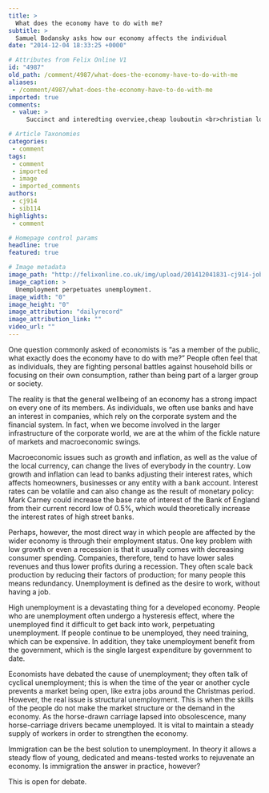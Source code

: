 ```yaml
---
title: >
  What does the economy have to do with me?
subtitle: >
  Samuel Bodansky asks how our economy affects the individual
date: "2014-12-04 18:33:25 +0000"

# Attributes from Felix Online V1
id: "4987"
old_path: /comment/4987/what-does-the-economy-have-to-do-with-me
aliases:
 - /comment/4987/what-does-the-economy-have-to-do-with-me
imported: true
comments:
 - value: >
     Succinct and interedting overviee,cheap louboutin <br>christian louboutin canada sale http://christianlouboutincanadaoutlet.blogspot.com/,christian louboutin quotes <br>christian louboutin online outlet http://christianlouboutincanadaoutlet.blogspot.com/,BzaDZD http://www.y7YwKx7Pm6OnyJvolbcwrWdoEnRF29pb.com

# Article Taxonomies
categories:
 - comment
tags:
 - comment
 - imported
 - image
 - imported_comments
authors:
 - cj914
 - sib114
highlights:
 - comment

# Homepage control params
headline: true
featured: true

# Image metadata
image_path: "http://felixonline.co.uk/img/upload/201412041831-cj914-jobcentre-plus.jpeg"
image_caption: >
  Unemployment perpetuates unemployment.
image_width: "0"
image_height: "0"
image_attribution: "dailyrecord"
image_attribution_link: ""
video_url: ""
---
```


One question commonly asked of economists is “as a member of the public, what exactly does the economy have to do with me?” People often feel that as individuals, they are fighting personal battles against household bills or focusing on their own consumption, rather than being part of a larger group or society.

The reality is that the general wellbeing of an economy has a strong impact on every one of its members. As individuals, we often use banks and have an interest in companies, which rely on the corporate system and the financial system. In fact, when we become involved in the larger infrastructure of the corporate world, we are at the whim of the fickle nature of markets and macroeconomic swings.

Macroeconomic issues such as growth and inflation, as well as the value of the local currency, can change the lives of everybody in the country. Low growth and inflation can lead to banks adjusting their interest rates, which affects homeowners, businesses or any entity with a bank account. Interest rates can be volatile and can also change as the result of monetary policy: Mark Carney could increase the base rate of interest of the Bank of England from their current record low of 0.5%, which would theoretically increase the interest rates of high street banks.

Perhaps, however, the most direct way in which people are affected by the wider economy is through their employment status. One key problem with low growth or even a recession is that it usually comes with decreasing consumer spending. Companies, therefore, tend to have lower sales revenues and thus lower profits during a recession. They often scale back production by reducing their factors of production; for many people this means redundancy. Unemployment is defined as the desire to work, without having a job.

High unemployment is a devastating thing for a developed economy. People who are unemployment often undergo a hysteresis effect, where the unemployed find it difficult to get back into work, perpetuating unemployment. If people continue to be unemployed, they need training, which can be expensive. In addition, they take unemployment benefit from the government, which is the single largest expenditure by government to date.

Economists have debated the cause of unemployment; they often talk of cyclical unemployment; this is when the time of the year or another cycle prevents a market being open, like extra jobs around the Christmas period. However, the real issue is structural unemployment. This is when the skills of the people do not make the market structure or the demand in the economy. As the horse-drawn carriage lapsed into obsolescence, many horse-carriage drivers became unemployed. It is vital to maintain a steady supply of workers in order to strengthen the economy.

Immigration can be the best solution to unemployment. In theory it allows a steady flow of young, dedicated and means-tested works to rejuvenate an economy. Is immigration the answer in practice, however?

This is open for debate.
